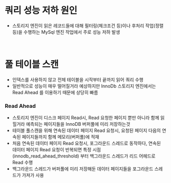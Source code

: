 # 쿼리 성능 저하 원인
* 스토리지 엔진이 읽은 레코드들에 대해 필터링(체크조건 등)이나 후처리 작업(정렬 등)을 수행하는 MySql 엔진 작업에서 주로 성능 저하 발생

<br>

# 풀 테이블 스캔
* 인덱스를 사용하지 않고 전체 테이블을 시작부터 끝까지 읽어 쿼리 수행
* 일반적으로 성능이 매우 떨어질거라 예상하지만 InnoDb 스토리지 엔진에서는 Read Ahead 를 이용하기 때문에 상당히 빠름

### Read Ahead
* 스토리지 엔진이 디스크 페이지 Read시, Read 요청한 페이지 뿐만 아니라 함께 읽힐거라 예측되는 페이지들을 InnoDB 버퍼풀에 미리 저장하는것
* 테이블 풀스캔을 위해 연속된 데이터 페이지 Read 요청시, 요청된 페이지 다음의 연속된 페이지들까지 함께 메모리(버퍼풀)에 적재
* 처음 연속된 데이터 페이지 Read 요청시, 포그라운드 스레드로 동작하다, 연속된 데이터 페이지 Read 요청이 반복되면 특정 시점(innodb_read_ahead_threshold) 부터 백그라운드 스레드가 리드 어헤드로 Read 수행
* 백그라운드 스레드가 버퍼풀에 미리 저장해둔 데이터 페이지들을 포그라운드 스레드가 가져가 사용